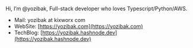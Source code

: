 
Hi, I’m @yozibak,
Full-stack developer who loves Typescript/Python/AWS.

- Mail: yozibak at kixworx com
- WebSite: [https://yozibak.com](https://yozibak.com)
- TechBlog: [https://yozibak.hashnode.dev](https://yozibak.hashnode.dev)
